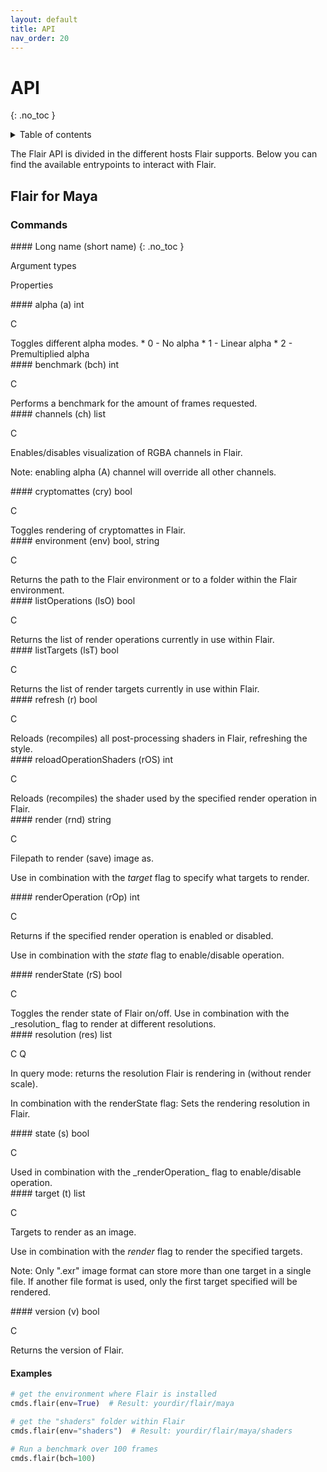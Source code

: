 ```yaml
---
layout: default
title: API
nav_order: 20
---
```


# API
{: .no_toc }

<details close markdown="block">
  <summary>
    Table of contents
  </summary>
  {: .text-delta }
1. TOC
{:toc}
</details>

The Flair API is divided in the different hosts Flair supports. Below you can find the available entrypoints to interact with Flair.

## Flair for Maya
### Commands
<div class="maya-api" markdown="1">
<div class="maya-api-flag api-header" markdown="1">
#### Long name (short name)
{: .no_toc }

Argument types

Properties
</div>


<div class="maya-api-flag" markdown="1">
#### alpha  (a)  
int

C
</div>
Toggles different alpha modes.  
* 0 - No alpha
* 1 - Linear alpha
* 2 - Premultiplied alpha


<div class="maya-api-flag" markdown="1">
#### benchmark (bch)
int

C
</div>
Performs a benchmark for the amount of frames requested.


<div class="maya-api-flag" markdown="1">
#### channels (ch)
list

C
</div>
Enables/disables visualization of RGBA channels in Flair. 

Note: enabling alpha (A) channel will override all other channels.


<div class="maya-api-flag" markdown="1">
#### cryptomattes (cry)
bool

C
</div>
Toggles rendering of cryptomattes in Flair.


<div class="maya-api-flag" markdown="1">
#### environment (env)
bool, string

C
</div>
Returns the path to the Flair environment or to a folder within the Flair environment.


<div class="maya-api-flag" markdown="1">
#### listOperations (lsO)
bool

C
</div>
Returns the list of render operations currently in use within Flair.


<div class="maya-api-flag" markdown="1">
#### listTargets (lsT)
bool

C
</div>
Returns the list of render targets currently in use within Flair.


<div class="maya-api-flag" markdown="1">
#### refresh (r)
bool

C
</div>
Reloads (recompiles) all post-processing shaders in Flair, refreshing the style.


<div class="maya-api-flag" markdown="1">
#### reloadOperationShaders (rOS)
int

C
</div>
Reloads (recompiles) the shader used by the specified render operation in Flair.


<div class="maya-api-flag" markdown="1">
#### render (rnd)
string

C
</div>
Filepath to render (save) image as.

Use in combination with the _target_ flag to specify what targets to render. 


<div class="maya-api-flag" markdown="1">
#### renderOperation (rOp)
int

C
</div>
Returns if the specified render operation is enabled or disabled.

Use in combination with the _state_ flag to enable/disable operation. 


<div class="maya-api-flag" markdown="1">
#### renderState (rS)
bool

C
</div>
Toggles the render state of Flair on/off.  
Use in combination with the _resolution_ flag to render at different resolutions. 


<div class="maya-api-flag" markdown="1">
#### resolution (res)
list

C Q
</div>
In query mode: returns the resolution Flair is rendering in (without render scale).

In combination with the renderState flag: Sets the rendering resolution in Flair.


<div class="maya-api-flag" markdown="1">
#### state (s)
bool

C
</div>
Used in combination with the _renderOperation_ flag to enable/disable operation.


<div class="maya-api-flag" markdown="1">
#### target (t)
list

C
</div>
Targets to render as an image.

Use in combination with the _render_ flag to render the specified targets. 

Note: Only ".exr" image format can store more than one target in a single file. If another file format is used, only the first target specified will be rendered.


<div class="maya-api-flag" markdown="1">
#### version (v)
bool

C
</div>
Returns the version of Flair.


</div>

#### Examples
``` python
# get the environment where Flair is installed
cmds.flair(env=True)  # Result: yourdir/flair/maya

# get the "shaders" folder within Flair
cmds.flair(env="shaders")  # Result: yourdir/flair/maya/shaders

# Run a benchmark over 100 frames
cmds.flair(bch=100)
```

